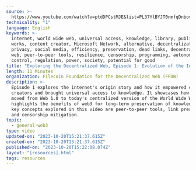 ```yaml
---
source: >-
  https://www.youtube.com/watch?v=ptdDPCstMJE&list=PL37YlBYJT0nmfqDnbov6lKHUyZvRfQjap&index=3
technicality: "1"
language: English
keywords: >-
  internet, world wide web, universal access, knowledge, library, published
  works, content creator, Microsoft Network, alternative, decentralization,
  privacy, social media, efficiency, preservation, dead links, decentralized
  web, peer-to-peer tools, resilience, censorship, programming, autonomy,
  control, regulation, power, society, potential for good
title: "Exploring the Decentralized Web, Episode 1: Evolution of the Internet"
length: 11 Minutes
organization: Filecoin Foundation for the Decentralized Web (FFDW)
description: >-
  Episode 1 explores the internet's origin story and how it empowered content
  creators and brought universal access to knowledge. It showcases how society
  moved from Web 1.0 to today's centralized version of the World Wide Web, and
  highlights the benefits of web3 for long-term preservation of knowledge. Some
  key concepts explored in this video are peer-to-peer tools, link preservation,
  and censorship mitigation.
topic:
  - general-web3
type: video
updated-on: "2023-10-20T15:21:37.615Z"
created-on: "2023-10-20T15:21:37.615Z"
published-on: "2023-10-20T15:22:08.074Z"
layout: "[resources].html"
tags: resources
---
```

